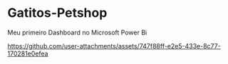 # Gatitos-Petshop
Meu primeiro Dashboard no Microsoft Power Bi




https://github.com/user-attachments/assets/747f88ff-e2e5-433e-8c77-170281e0efea

